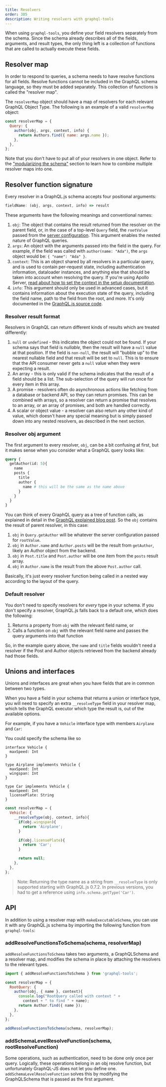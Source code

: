 ```yaml
---
title: Resolvers
order: 305
description: Writing resolvers with graphql-tools
---
```


When using `graphql-tools`, you define your field resolvers separately from the schema. Since the schema already describes all of the fields, arguments, and result types, the only thing left is a collection of functions that are called to actually execute these fields.

## Resolver map

In order to respond to queries, a schema needs to have resolve functions for all fields. Resolve functions cannot be included in the GraphQL schema language, so they must be added separately. This collection of functions is called the "resolver map".

The `resolverMap` object should have a map of resolvers for each relevant GraphQL Object Type. The following is an example of a valid `resolverMap` object:

```js
const resolverMap = {
  Query: {
    author(obj, args, context, info) {
      return Authors.find({ name: args.name });
    },
  },
};
```

Note that you don't have to put all of your resolvers in one object. Refer to the ["modularizing the schema"](/tools/graphql-tools/generate-schema.html#modularizing) section to learn how to combine multiple resolver maps into one.

## Resolver function signature

Every resolver in a GraphQL.js schema accepts four positional arguments:

```js
fieldName: (obj, args, context, info) => result
```

These arguments have the following meanings and conventional names:

1. `obj`: The object that contains the result returned from the resolver on the parent field, or, in the case of a top-level `Query` field, the `rootValue` passed from the [server configuration](/tools/graphql-server/setup.html). This argument enables the nested nature of GraphQL queries.
2. `args`: An object with the arguments passed into the field in the query. For example, if the field was called with `author(name: "Ada")`, the `args` object would be: `{ "name": "Ada" }`.
3. `context`: This is an object shared by all resolvers in a particular query, and is used to contain per-request state, including authentication information, dataloader instances, and anything else that should be taken into account when resolving the query. If you're using Apollo Server, [read about how to set the context in the setup documentation](/tools/apollo-server/setup.html).
4. `info`: This argument should only be used in advanced cases, but it contains information about the execution state of the query, including the field name, path to the field from the root, and more. It's only documented in the [GraphQL.js source code](https://github.com/graphql/graphql-js/blob/c82ff68f52722c20f10da69c9e50a030a1f218ae/src/type/definition.js#L489-L500).

### Resolver result format

Resolvers in GraphQL can return different kinds of results which are treated differently:

1. `null` or `undefined` - this indicates the object could not be found. If your schema says that field is _nullable_, then the result will have a `null` value at that position. If the field is `non-null`, the result will "bubble up" to the nearest nullable field and that result will be set to `null`. This is to ensure that the API consumer never gets a `null` value when they were expecting a result.
2. An array - this is only valid if the schema indicates that the result of a field should be a list. The sub-selection of the query will run once for every item in this array.
3. A promise - resolvers often do asynchronous actions like fetching from a database or backend API, so they can return promises. This can be combined with arrays, so a resolver can return a promise that resolves to an array, or an array of promises, and both are handled correctly.
4. A scalar or object value - a resolver can also return any other kind of value, which doesn't have any special meaning but is simply passed down into any nested resolvers, as described in the next section.

### Resolver obj argument

The first argument to every resolver, `obj`, can be a bit confusing at first, but it makes sense when you consider what a GraphQL query looks like:

```graphql
query {
  getAuthor(id: 5){
    name
    posts {
      title
      author {
        name # this will be the same as the name above
      }
    }
  }
}
```

You can think of every GraphQL query as a tree of function calls, as explained in detail in the [GraphQL explained blog post](https://dev-blog.apollodata.com/graphql-explained-5844742f195e#.fq5jjdw7t). So the `obj` contains the result of parent resolver, in this case:

1. `obj` in `Query.getAuthor` will be whatever the server configuration passed for `rootValue`.
2. `obj` in `Author.name` and `Author.posts` will be the result from `getAuthor`, likely an Author object from the backend.
3. `obj` in `Post.title` and `Post.author` will be one item from the `posts` result array.
4. `obj` in `Author.name` is the result from the above `Post.author` call.

Basically, it's just every resolver function being called in a nested way according to the layout of the query.

### Default resolver

You don't need to specify resolvers for _every_ type in your schema. If you don't specify a resolver, GraphQL.js falls back to a default one, which does the following:

1. Returns a property from `obj` with the relevant field name, or
2. Calls a function on `obj` with the relevant field name and passes the query arguments into that function

So, in the example query above, the `name` and `title` fields wouldn't need a resolver if the Post and Author objects retrieved from the backend already had those fields.

## Unions and interfaces

Unions and interfaces are great when you have fields that are in common between two types.

When you have a field in your schema that returns a union or interface type, you will need to specify an extra `__resolveType` field in your resolver map, which tells the GraphQL executor which type the result is, out of the available options.

For example, if you have a `Vehicle` interface type with members `Airplane` and `Car`:

You could specify the schema like so

```
interface Vehicle {
  maxSpeed: Int
}

type Airplane implements Vehicle {
  maxSpeed: Int
  wingspan: Int
}

type Car implements Vehicle {
  maxSpeed: Int
  licensePlate: String
}
```

```js
const resolverMap = {
  Vehicle: {
    __resolveType(obj, context, info){
      if(obj.wingspan){
        return 'Airplane';
      }

      if(obj.licensePlate){
        return 'Car';
      }

      return null;
    },
  },
};
```

> Note: Returning the type name as a string from `__resolveType` is only supported starting with GraphQL.js 0.7.2. In previous versions, you had to get a reference using `info.schema.getType('Car')`.

## API

In addition to using a resolver map with `makeExecutableSchema`, you can use it with any GraphQL.js schema by importing the following function from `graphql-tools`:

<h3 id="addResolveFunctionsToSchema" title="addResolveFunctionsToSchema">
  addResolveFunctionsToSchema(schema, resolverMap)
</h3>

`addResolveFunctionsToSchema` takes two arguments, a GraphQLSchema and a resolver map, and modifies the schema in place by attaching the resolvers to the relevant types.

```js
import { addResolveFunctionsToSchema } from 'graphql-tools';

const resolverMap = {
  RootQuery: {
    author(obj, { name }, context){
      console.log("RootQuery called with context " +
        context + " to find " + name);
      return Author.find({ name });
    },
  },
};

addResolveFunctionsToSchema(schema, resolverMap);
```

<h3 id="addSchemaLevelResolveFunction" title="addSchemaLevelResolveFunction">
  addSchemaLevelResolveFunction(schema, rootResolveFunction)
</h3>

Some operations, such as authentication, need to be done only once per query. Logically, these operations belong in an obj resolve function, but unfortunately GraphQL-JS does not let you define one. `addSchemaLevelResolveFunction` solves this by modifying the GraphQLSchema that is passed as the first argument.
